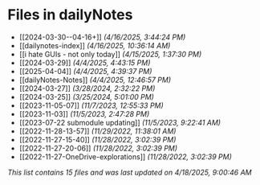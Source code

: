 # Files in dailyNotes

- [[2024-03-30--04-16+]] *(4/16/2025, 3:44:24 PM)*
- [[dailynotes-index]] *(4/16/2025, 10:36:14 AM)*
- [[i hate GUIs - not only today]] *(4/15/2025, 1:37:30 PM)*
- [[2024-03-29]] *(4/4/2025, 4:43:15 PM)*
- [[2025-04-04]] *(4/4/2025, 4:39:37 PM)*
- [[dailyNotes-Notes]] *(4/4/2025, 12:46:57 PM)*
- [[2024-03-27]] *(3/28/2024, 2:32:22 PM)*
- [[2024-03-25]] *(3/25/2024, 5:01:00 PM)*
- [[2023-11-05-07]] *(11/7/2023, 12:55:33 PM)*
- [[2023-11-03]] *(11/5/2023, 2:47:28 PM)*
- [[2023-07-22 submodule updating]] *(11/5/2023, 9:22:41 AM)*
- [[2022-11-28-13-57]] *(11/29/2022, 11:38:01 AM)*
- [[2022-11-27-15-40]] *(11/28/2022, 3:02:39 PM)*
- [[2022-11-27-20-06]] *(11/28/2022, 3:02:39 PM)*
- [[2022-11-27-OneDrive-explorations]] *(11/28/2022, 3:02:39 PM)*

*This list contains 15 files and was last updated on 4/18/2025, 9:00:46 AM*